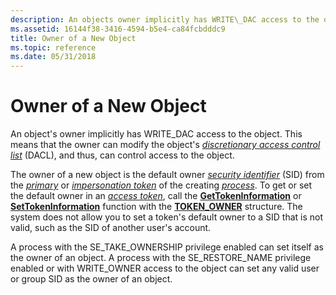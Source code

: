 ```yaml
---
description: An objects owner implicitly has WRITE\_DAC access to the object. This means that the owner can modify the objects discretionary access control list (DACL), and thus, can control access to the object.
ms.assetid: 16144f38-3416-4594-b5e4-ca84fcbdddc9
title: Owner of a New Object
ms.topic: reference
ms.date: 05/31/2018
---
```


# Owner of a New Object

An object's owner implicitly has WRITE\_DAC access to the object. This means that the owner can modify the object's [*discretionary access control list*](/windows/desktop/SecGloss/d-gly) (DACL), and thus, can control access to the object.

The owner of a new object is the default owner [*security identifier*](/windows/desktop/SecGloss/s-gly) (SID) from the [*primary*](/windows/desktop/SecGloss/p-gly) or [*impersonation token*](/windows/desktop/SecGloss/i-gly) of the creating [*process*](/windows/desktop/SecGloss/p-gly). To get or set the default owner in an [*access token*](/windows/desktop/SecGloss/a-gly), call the [**GetTokenInformation**](/windows/win32/api/securitybaseapi/nf-securitybaseapi-gettokeninformation) or [**SetTokenInformation**](/windows/win32/api/securitybaseapi/nf-securitybaseapi-settokeninformation) function with the [**TOKEN\_OWNER**](/windows/desktop/api/Winnt/ns-winnt-token_owner) structure. The system does not allow you to set a token's default owner to a SID that is not valid, such as the SID of another user's account.

A process with the SE\_TAKE\_OWNERSHIP privilege enabled can set itself as the owner of an object. A process with the SE\_RESTORE\_NAME privilege enabled or with WRITE\_OWNER access to the object can set any valid user or group SID as the owner of an object.

 

 
